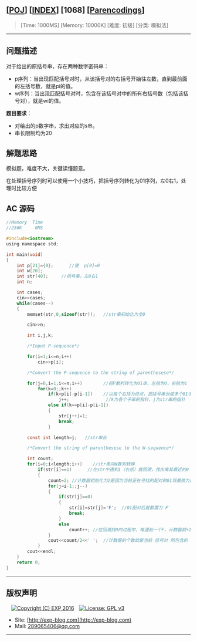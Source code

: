 ## [[POJ](http://poj.org/)] [[INDEX](https://github.com/lyy289065406/POJ-Solving-Reports)] [1068] [[Parencodings](http://poj.org/problem?id=1068)]

> [Time: 1000MS] [Memory: 10000K] [难度: 初级] [分类: 模拟法]

------

## 问题描述

对于给出的原括号串，存在两种数字密码串：

- p序列：当出现匹配括号对时，从该括号对的右括号开始往左数，直到最前面的左括号数，就是pi的值。
- w序列：当出现匹配括号对时，包含在该括号对中的所有右括号数（包括该括号对），就是wi的值。


**题目要求**：

- 对给出的p数字串，求出对应的s串。
- 串长限制均为20


## 解题思路

模拟题，难度不大，关键读懂题意。

在处理括号序列时可以使用一个小技巧，把括号序列转化为01序列，左0右1，处理时比较方便


## AC 源码


```c
//Memory  Time 
//256K     0MS 

#include<iostream>
using namespace std;

int main(void)
{
	int p[21]={0};      //使  p[0]=0
	int w[20];
	int str[40];     //括号串，左0右1
	int n;

	int cases;
	cin>>cases;
	while(cases--)
	{
		memset(str,0,sizeof(str));   //str串初始化为全0

		cin>>n;

		int i,j,k;

		/*Input P-sequence*/

		for(i=1;i<=n;i++)
			cin>>p[i];

		/*Convert the P-sequence to the string of parenthesese*/

		for(j=0,i=1;i<=n;i++)        //把P数列转化为01串，左括为0，右括为1
			for(k=0;;k++)
				if(k<p[i]-p[i-1])    //以每个右括为终点，把括号串分成多个01子串（子串左边全是0，右边只有唯一的1.每个子串至少含一个1）
					j++;              //k为各个子串的指针，j为str串的指针
				else if(k==p[i]-p[i-1])
				{
					str[j++]=1;
					break;
				}

		const int length=j;   //str串长

        /*Convert the string of parenthesese to the W-sequence*/

		int count;
		for(i=0;i<length;i++)    //str串向W数列转换
			if(str[i]==1)      //在str中遇到1（右括）就回溯，找出离其最近的0（左括）
			{
				count=2; //计数器初始化为2是因为当前正在寻找的配对的01将置换为两个'F'
				for(j=i-1;;j--)
				{
					if(str[j]==0)
					{
						str[i]=str[j]='F';  //01配对后就都置为'F'
						break;
					}
					else
						count++; //在回溯找0的过程中，每遇到一个F，计数器就+1
				}
				cout<<count/2<<' ';  //计数器的个数就是当前 括号对 所包含的 括号对 (包括当前括号对)数量的两倍
			}
		cout<<endl;
	}
	return 0;
}
```

------

## 版权声明

　[![Copyright (C) EXP,2016](https://img.shields.io/badge/Copyright%20(C)-EXP%202016-blue.svg)](http://exp-blog.com)　[![License: GPL v3](https://img.shields.io/badge/License-GPL%20v3-blue.svg)](https://www.gnu.org/licenses/gpl-3.0)
  

- Site: [http://exp-blog.com](http://exp-blog.com) 
- Mail: <a href="mailto:289065406@qq.com?subject=[EXP's Github]%20Your%20Question%20（请写下您的疑问）&amp;body=What%20can%20I%20help%20you?%20（需要我提供什么帮助吗？）">289065406@qq.com</a>


------

